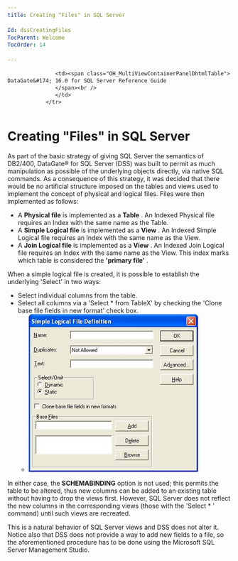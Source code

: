 ```yaml
---
title: Creating "Files" in SQL Server

Id: dssCreatingFiles
TocParent: Welcome
TocOrder: 14

---
```


<table>
			    <tr>

			       <td><span class="OH_MultiViewContainerPanelDhtmlTable"> DataGate&#174; 16.0 for SQL Server Reference Guide
				   </span><br />
				   </td>
			    </tr>
</table>

# Creating "Files" in SQL Server
As part of the basic strategy of giving SQL Server the semantics of DB2/400, DataGate&#174; for SQL Server (DSS) was built to permit as much manipulation as possible of the underlying objects directly, via native SQL commands. As a consequence of this strategy, it was decided that there would be no artificial structure imposed on the tables and views used to implement the concept of physical and logical files. Files were then implemented as follows: 

- A **Physical file**  is 
						implemented as a **Table** . An Indexed Physical file 
						requires an Index with the same name as the Table.
- A **Simple Logical file**  is 
						implemented as a **View** . An Indexed Simple Logical 
						file requires an Index with the same name as the View.
- A **Join Logical file**  is 
						implemented as a **View** . An Indexed Join Logical 
						file requires an Index with the same name as the View. 
						This index marks which table is considered the **'primary file'** .

When a simple logical file is created, it is possible to establish the underlying 'Select' in two ways: 

- Select individual columns from 
						the table.
- Select all columns via a 'Select 
						* from TableX' by checking the 'Clone base file fields 
						in new format' check box.
						<ul>
							<li>
							<img alt="" border="0" height="355" src="Images/dss_image016.jpg" width="381" />

</li>
					</ul>

In either case, the **SCHEMABINDING** option is not used; this permits the table to be altered, thus new columns can be added to an existing table without having to drop the views first. However, SQL Server does not reflect the new columns in the corresponding views (those with the 'Select * ' command) until such views are recreated. 

This is a natural behavior of SQL Server views and DSS does not alter it. Notice also that DSS does not provide a way to add new fields to a file, so the aforementioned procedure has to be done using the Microsoft SQL Server Management Studio. 
